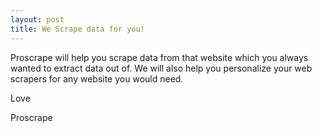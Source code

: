 ```yaml
---
layout: post
title: We Scrape data for you!
---
```


Proscrape will help you scrape data from that website which you always wanted to extract data out of. We will also help you personalize your web scrapers for any website you would need. 

Love

Proscrape